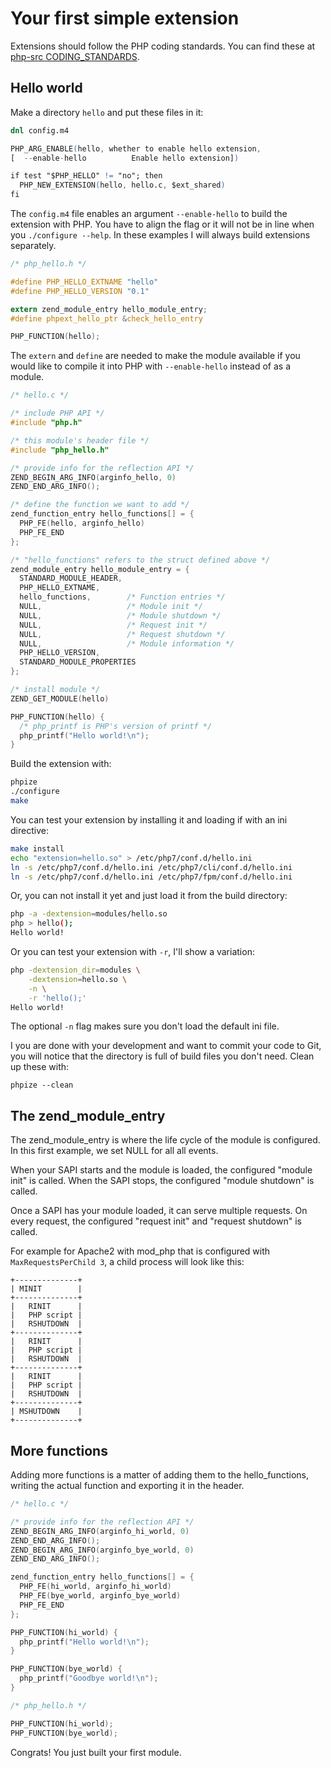 # Your first simple extension

Extensions should follow the PHP coding standards. You can find these
at [php-src CODING_STANDARDS](https://github.com/php/php-src/blob/master/CODING_STANDARDS).

## Hello world

Make a directory ```hello``` and put these files in it:

```m4
dnl config.m4

PHP_ARG_ENABLE(hello, whether to enable hello extension,
[  --enable-hello          Enable hello extension])

if test "$PHP_HELLO" != "no"; then
  PHP_NEW_EXTENSION(hello, hello.c, $ext_shared)
fi
```

The ```config.m4``` file enables an argument ```--enable-hello``` to build the
extension with PHP. You have to align the flag or it will not be in line when
you ```./configure --help```. In these examples I will always build extensions
separately.

```c
/* php_hello.h */

#define PHP_HELLO_EXTNAME "hello"
#define PHP_HELLO_VERSION "0.1"

extern zend_module_entry hello_module_entry;
#define phpext_hello_ptr &check_hello_entry

PHP_FUNCTION(hello);
```

The ```extern``` and ```define``` are needed to make the module available if you
would like to compile it into PHP with ```--enable-hello``` instead of as a module.

```c
/* hello.c */

/* include PHP API */
#include "php.h"

/* this module's header file */
#include "php_hello.h"

/* provide info for the reflection API */
ZEND_BEGIN_ARG_INFO(arginfo_hello, 0)
ZEND_END_ARG_INFO();

/* define the function we want to add */
zend_function_entry hello_functions[] = {
  PHP_FE(hello, arginfo_hello)
  PHP_FE_END
};

/* "hello_functions" refers to the struct defined above */
zend_module_entry hello_module_entry = {
  STANDARD_MODULE_HEADER,
  PHP_HELLO_EXTNAME,
  hello_functions,        /* Function entries */
  NULL,                   /* Module init */
  NULL,                   /* Module shutdown */
  NULL,                   /* Request init */
  NULL,                   /* Request shutdown */
  NULL,                   /* Module information */
  PHP_HELLO_VERSION,
  STANDARD_MODULE_PROPERTIES
};

/* install module */
ZEND_GET_MODULE(hello)

PHP_FUNCTION(hello) {
  /* php_printf is PHP's version of printf */
  php_printf("Hello world!\n");
}
```

Build the extension with:

```bash
phpize
./configure
make
```

You can test your extension by installing it and loading if with an ini directive:

```bash
make install
echo "extension=hello.so" > /etc/php7/conf.d/hello.ini
ln -s /etc/php7/conf.d/hello.ini /etc/php7/cli/conf.d/hello.ini
ln -s /etc/php7/conf.d/hello.ini /etc/php7/fpm/conf.d/hello.ini
```

Or, you can not install it yet and just load it from the build directory:

```bash
php -a -dextension=modules/hello.so
php > hello();
Hello world!
```

Or you can test your extension with ```-r```, I'll show a variation:

```bash
php -dextension_dir=modules \
    -dextension=hello.so \
    -n \
    -r 'hello();'
Hello world!
```

The optional ```-n``` flag makes sure you don't load the default ini file.

I you are done with your development and want to commit your code to Git, you will
notice that the directory is full of build files you don't need. Clean up these with:

```
phpize --clean
```

## The zend_module_entry

The zend_module_entry is where the life cycle of the module is configured. In
this first example, we set NULL for all all events.

When your SAPI starts and the module is loaded, the configured "module init" is
called. When the SAPI stops, the configured "module shutdown" is called.

Once a SAPI has your module loaded, it can serve multiple requests. On every
request, the configured "request init" and "request shutdown" is called.

For example for Apache2 with mod_php that is configured
with ```MaxRequestsPerChild 3```, a child process will look like this:

    +--------------+
    | MINIT        |
    +--------------+
    |   RINIT      |
    |   PHP script |
    |   RSHUTDOWN  |
    +--------------+
    |   RINIT      |
    |   PHP script |
    |   RSHUTDOWN  |
    +--------------+
    |   RINIT      |
    |   PHP script |
    |   RSHUTDOWN  |
    +--------------+
    | MSHUTDOWN    |
    +--------------+

## More functions

Adding more functions is a matter of adding them to the hello_functions, writing
the actual function and exporting it in the header.

```c
/* hello.c */

/* provide info for the reflection API */
ZEND_BEGIN_ARG_INFO(arginfo_hi_world, 0)
ZEND_END_ARG_INFO();
ZEND_BEGIN_ARG_INFO(arginfo_bye_world, 0)
ZEND_END_ARG_INFO();

zend_function_entry hello_functions[] = {
  PHP_FE(hi_world, arginfo_hi_world)
  PHP_FE(bye_world, arginfo_bye_world)
  PHP_FE_END
};

PHP_FUNCTION(hi_world) {
  php_printf("Hello world!\n");
}

PHP_FUNCTION(bye_world) {
  php_printf("Goodbye world!\n");
}
```

```c
/* php_hello.h */

PHP_FUNCTION(hi_world);
PHP_FUNCTION(bye_world);
```

Congrats! You just built your first module.
